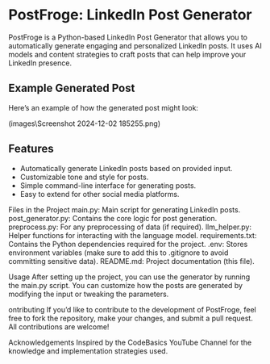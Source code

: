 # PostFroge: LinkedIn Post Generator

PostFroge is a Python-based LinkedIn Post Generator that allows you to automatically generate engaging and personalized LinkedIn posts. It uses AI models and content strategies to craft posts that can help improve your LinkedIn presence.

## Example Generated Post

Here’s an example of how the generated post might look:

(images\Screenshot 2024-12-02 185255.png)

## Features
- Automatically generate LinkedIn posts based on provided input.
- Customizable tone and style for posts.
- Simple command-line interface for generating posts.
- Easy to extend for other social media platforms.


Files in the Project
main.py: Main script for generating LinkedIn posts.
post_generator.py: Contains the core logic for post generation.
preprocess.py: For any preprocessing of data (if required).
llm_helper.py: Helper functions for interacting with the language model.
requirements.txt: Contains the Python dependencies required for the project.
.env: Stores environment variables (make sure to add this to .gitignore to avoid committing sensitive data).
README.md: Project documentation (this file).

Usage
After setting up the project, you can use the generator by running the main.py script. You can customize how the posts are generated by modifying the input or tweaking the parameters.

ontributing
If you’d like to contribute to the development of PostFroge, feel free to fork the repository, make your changes, and submit a pull request. All contributions are welcome!

Acknowledgements
Inspired by the CodeBasics YouTube Channel for the knowledge and implementation strategies used.
